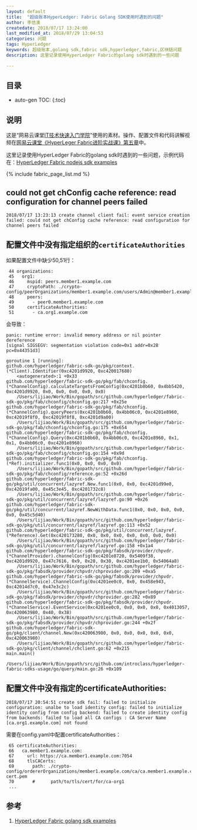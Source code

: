 ```yaml
---
layout: default
title:  "超级账本HyperLedger: Fabric Golang SDK使用时遇到的问题"
author: 李佶澳
createdate: 2018/07/17 13:24:00
last_modified_at: 2018/07/29 13:04:53
categories: 问题
tags: HyperLedger  
keywords: 超级账本,golang sdk,fabric sdk,hyperledger,fabric,区块链问题
description: 这里记录使用HyperLedger Fabric的golang sdk时遇到的一些问题

---
```


## 目录
* auto-gen TOC:
{:toc}

## 说明

这是“网易云课堂[IT技术快速入门学院](https://study.163.com/provider/400000000376006/course.htm?share=2&shareId=400000000376006)”使用的素材。操作、配置文件和代码讲解视频在[网易云课堂《HyperLeger Fabric进阶实战课》第五章](https://study.163.com/course/courseMain.htm?courseId=1005359012&share=2&shareId=400000000376006)中。

这里记录使用HyperLedger Fabric的golang sdk时遇到的一些问题，示例代码在：[HyperLedger Fabric nodejs sdk examples][1]

{% include fabric_page_list.md %}

## could not get chConfig cache reference: read configuration for channel peers failed

	2018/07/17 13:23:13 create channel client fail: event service creation failed: could not get chConfig cache reference: read configuration for channel peers failed

## 配置文件中没有指定组织的`certificateAuthorities`

如果配置文件中缺少50,51行：

	 44 organizations:
	 45   org1:
	 46     mspid: peers.member1.example.com
	 47     cryptoPath: ./crypto-config/peerOrganizations/member1.example.com/users/Admin@member1.example.com/msp/
	 48     peers:
	 49       - peer0.member1.example.com
	 50     certificateAuthorities:
	 51       - ca.org1.example.com

会导致：

	panic: runtime error: invalid memory address or nil pointer dereference
	[signal SIGSEGV: segmentation violation code=0x1 addr=0x28 pc=0x44351d3]

	goroutine 1 [running]:
	github.com/hyperledger/fabric-sdk-go/pkg/context.(*Client).Identifier(0xc4201d9920, 0xc420017680)
		<autogenerated>:1 +0x33
	github.com/hyperledger/fabric-sdk-go/pkg/fab/chconfig.(*ChannelConfig).calculateTargetsFromConfig(0xc4201b0b60, 0x4bb5420, 0xc4201d9920, 0x0, 0x0, 0x0, 0x0, 0x0)
		/Users/lijiao/Work/Bin/gopath/src/github.com/hyperledger/fabric-sdk-go/pkg/fab/chconfig/chconfig.go:217 +0x25e
	github.com/hyperledger/fabric-sdk-go/pkg/fab/chconfig.(*ChannelConfig).queryPeers(0xc4201b0b60, 0x4bb06c0, 0xc4201e8960, 0xc42019f8f0, 0xc42019f8f8, 0xc4201d9a00)
		/Users/lijiao/Work/Bin/gopath/src/github.com/hyperledger/fabric-sdk-go/pkg/fab/chconfig/chconfig.go:175 +0x654
	github.com/hyperledger/fabric-sdk-go/pkg/fab/chconfig.(*ChannelConfig).Query(0xc4201b0b60, 0x4bb06c0, 0xc4201e8960, 0x1, 0x1, 0x4bb06c0, 0xc4201e8960)
		/Users/lijiao/Work/Bin/gopath/src/github.com/hyperledger/fabric-sdk-go/pkg/fab/chconfig/chconfig.go:154 +0x9d
	github.com/hyperledger/fabric-sdk-go/pkg/fab/chconfig.(*Ref).initializer.func1(0x0, 0x0, 0x0, 0x0)
		/Users/lijiao/Work/Bin/gopath/src/github.com/hyperledger/fabric-sdk-go/pkg/fab/chconfig/reference.go:52 +0x26d
	github.com/hyperledger/fabric-sdk-go/pkg/util/concurrent/lazyref.New.func1(0x0, 0x0, 0xc4201d99e0, 0xc42019fa00, 0x45c3e45, 0xc4201732c8)
		/Users/lijiao/Work/Bin/gopath/src/github.com/hyperledger/fabric-sdk-go/pkg/util/concurrent/lazyref/lazyref.go:90 +0x26
	github.com/hyperledger/fabric-sdk-go/pkg/util/concurrent/lazyref.NewWithData.func1(0x0, 0x0, 0x0, 0x0, 0x0, 0x45c5d40)
		/Users/lijiao/Work/Bin/gopath/src/github.com/hyperledger/fabric-sdk-go/pkg/util/concurrent/lazyref/lazyref.go:113 +0x52
	github.com/hyperledger/fabric-sdk-go/pkg/util/concurrent/lazyref.(*Reference).Get(0xc420173280, 0x0, 0x0, 0x0, 0x0, 0x0, 0x0, 0x0)
		/Users/lijiao/Work/Bin/gopath/src/github.com/hyperledger/fabric-sdk-go/pkg/util/concurrent/lazyref/lazyref.go:158 +0x1a4
	github.com/hyperledger/fabric-sdk-go/pkg/fabsdk/provider/chpvdr.(*ChannelProvider).channelConfig(0xc4201e8720, 0x5409f38, 0xc4201d9920, 0x47c7616, 0x9, 0x20, 0x30, 0xc4201ee1b0, 0x54064a8)
		/Users/lijiao/Work/Bin/gopath/src/github.com/hyperledger/fabric-sdk-go/pkg/fabsdk/provider/chpvdr/chprovider.go:209 +0xa5
	github.com/hyperledger/fabric-sdk-go/pkg/fabsdk/provider/chpvdr.(*ChannelService).ChannelConfig(0xc4201ee0c0, 0x0, 0x458e943, 0xc42014d7c0, 0x47e3c2c)
		/Users/lijiao/Work/Bin/gopath/src/github.com/hyperledger/fabric-sdk-go/pkg/fabsdk/provider/chpvdr/chprovider.go:282 +0x89
	github.com/hyperledger/fabric-sdk-go/pkg/fabsdk/provider/chpvdr.(*ChannelService).EventService(0xc4201ee0c0, 0x0, 0x0, 0x0, 0x4013057, 0xc420063980, 0x40, 0x38)
		/Users/lijiao/Work/Bin/gopath/src/github.com/hyperledger/fabric-sdk-go/pkg/fabsdk/provider/chpvdr/chprovider.go:244 +0x2f
	github.com/hyperledger/fabric-sdk-go/pkg/client/channel.New(0xc420063980, 0x0, 0x0, 0x0, 0x0, 0x0, 0xc420063980)
		/Users/lijiao/Work/Bin/gopath/src/github.com/hyperledger/fabric-sdk-go/pkg/client/channel/chclient.go:62 +0x215
	main.main()
		/Users/lijiao/Work/Bin/gopath/src/github.com/introclass/hyperledger-fabric-sdks-usage/go/query/main.go:26 +0x109

## 配置文件中没有指定的certificateAuthorities:

	2018/07/17 20:54:51 create sdk fail: failed to initialize configuration: unalbe to load identity config: failed to initialize identity config from config backend: failed to create identity config from backends: failed to load all CA configs : CA Server Name [ca.org1.example.com] not found

需要在config.yaml中配置certificateAuthorities：

	 65 certificateAuthorities:
	 66   ca.member1.example.com:
	 67     url: https://ca.member1.example.com:7054
	 68     tlsCACerts:
	 69       path: ./crypto-config/ordererOrganizations/member1.example.com/ca/ca.member1.example.com-cert.pem
	 70       #      path/to/tls/cert/for/ca-org1
	 ...

## 参考

1. [HyperLedger Fabric golang sdk examples][1]

[1]: https://github.com/introclass/hyperledger-fabric-sdks-usage/tree/master/go "HyperLedger Fabric golang sdk examples" 
